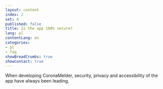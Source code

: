 ```yaml
---
layout: content
index: 2
set: 4
published: false
title: Is the app 100% secure?
lang: pl
contentLang: en
categories:
- pl
- faq
showBreadCrumbs: true
showContact: true
---
```

When developing CoronaMelder, security, privacy and accessibility of the app have always been leading. 
